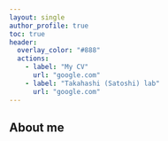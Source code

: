 ```yaml
---
layout: single
author_profile: true
toc: true
header:
  overlay_color: "#888"
  actions:
    - label: "My CV"
      url: "google.com"
    - label: "Takahashi (Satoshi) lab"
      url: "google.com"
---
```

## About me
